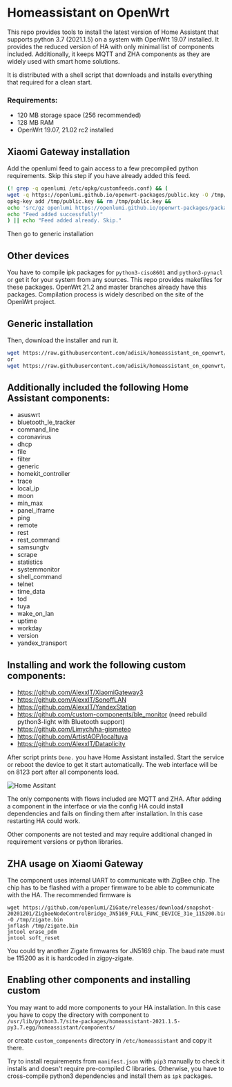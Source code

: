 # Homeassistant on OpenWrt

This repo provides tools to install the latest version of Home Assistant that supports python 3.7 (2021.1.5)
on a system with OpenWrt 19.07 installed. It provides the reduced version of HA with only minimal list of components 
included. Additionally, it keeps MQTT and ZHA components as they are 
widely used with smart home solutions.

It is distributed with a shell script that downloads and installs everything that required for a clean start.

### Requirements:
- 120 MB storage space (256 recommended)
- 128 MB RAM
- OpenWrt 19.07, 21.02 rc2 installed


## Xiaomi Gateway installation

Add the openlumi feed to gain access to a few precompiled python requirements.
Skip this step if you have already added this feed.

```sh
(! grep -q openlumi /etc/opkg/customfeeds.conf) && (
wget -q https://openlumi.github.io/openwrt-packages/public.key -O /tmp/public.key && 
opkg-key add /tmp/public.key && rm /tmp/public.key &&
echo 'src/gz openlumi https://openlumi.github.io/openwrt-packages/packages/19.07/arm_cortex-a9_neon' >> /etc/opkg/customfeeds.conf &&
echo "Feed added successfully!"
) || echo "Feed added already. Skip."
```

Then go to generic installation

## Other devices

You have to compile ipk packages for `python3-ciso8601` and `python3-pynacl` or get it for your system from
any sources. This repo provides makefiles for these packages.
OpenWrt 21.2 and master branches already have this packages.
Compilation process is widely described on the site of the OpenWrt project.


## Generic installation
Then, download the installer and run it.

```sh
wget https://raw.githubusercontent.com/adisik/homeassistant_on_openwrt/main/ha_install.sh -O - | sh
or
wget https://raw.githubusercontent.com/adisik/homeassistant_on_openwrt/main/ha_install_21_02.sh -O - | sh
```

## Additionally included the following Home Assistant components:

 - asuswrt
 - bluetooth_le_tracker
 - command_line
 - coronavirus
 - dhcp
 - file
 - filter
 - generic
 - homekit_controller
 - trace
 - local_ip
 - moon
 - min_max
 - panel_iframe
 - ping
 - remote
 - rest
 - rest_command
 - samsungtv
 - scrape
 - statistics
 - systemmonitor
 - shell_command
 - telnet
 - time_data
 - tod
 - tuya
 - wake_on_lan
 - uptime
 - workday
 - version
 - yandex_transport

## Installing and work the following custom components:
 - https://github.com/AlexxIT/XiaomiGateway3
 - https://github.com/AlexxIT/SonoffLAN
 - https://github.com/AlexxIT/YandexStation
 - https://github.com/custom-components/ble_monitor (need rebuild python3-light with Bluetooth support)
 - https://github.com/Limych/ha-gismeteo
 - https://github.com/ArtistAOP/localtuya
 - https://github.com/AlexxIT/Dataplicity


After script prints `Done.` you have Home Assistant installed. 
Start the service or reboot the device to get it start automatically.
The web interface will be on 8123 port after all components load.

![Home Assitant](homeassistant.png)

The only components with flows included are MQTT and ZHA.
After adding a component in the interface or via the config
HA could install dependencies and fails on finding them after installation.
In this case restarting HA could work.

Other components are not tested and may require additional changed in 
requirement versions or python libraries.

## ZHA usage on Xiaomi Gateway

The component uses internal UART to communicate with ZigBee chip.
The chip has to be flashed with a proper firmware to be able to 
communicate with the HA. The recommended firmware is 

```
wget https://github.com/openlumi/ZiGate/releases/download/snapshot-20201201/ZigbeeNodeControlBridge_JN5169_FULL_FUNC_DEVICE_31e_115200.bin -O /tmp/zigate.bin 
jnflash /tmp/zigate.bin
jntool erase_pdm
jntool soft_reset
```

You could try another Zigate firmwares for JN5169 chip. The baud rate
must be 115200 as it is hardcoded in zigpy-zigate.

## Enabling other components and installing custom

You may want to add more components to your HA installation.
In this case you have to copy the directory with component to 
`/usr/lib/python3.7/site-packages/homeassistant-2021.1.5-py3.7.egg/homeassistant/components/`

or create `custom_components` directory in `/etc/homeassistant` and
copy it there.

Try to install requirements from `manifest.json` with `pip3` manually
to check it installs and doesn't require pre-compiled C libraries.
Otherwise, you have to cross-compile python3 dependencies and install
them as `ipk` packages.
